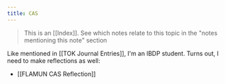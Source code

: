 ```yaml
---
title: CAS
---
```


> This is an [[Index]]. See which notes relate to this topic in the "notes mentioning this note" section

Like mentioned in [[TOK Journal Entries]], I'm an IBDP student. Turns out, I need to make reflections as well:

- [[FLAMUN CAS Reflection]]